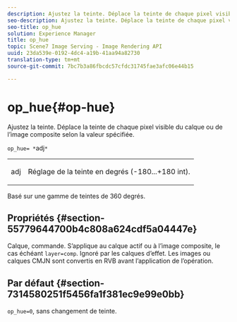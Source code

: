 ```yaml
---
description: Ajustez la teinte. Déplace la teinte de chaque pixel visible du calque ou de l’image composite selon la valeur spécifiée.
seo-description: Ajustez la teinte. Déplace la teinte de chaque pixel visible du calque ou de l’image composite selon la valeur spécifiée.
seo-title: op_hue
solution: Experience Manager
title: op_hue
topic: Scene7 Image Serving - Image Rendering API
uuid: 23da539e-0192-4dc4-a19b-41aa94a82730
translation-type: tm+mt
source-git-commit: 7bc7b3a86fbcdc57cfdc31745fae3afc06e44b15

---
```



# op_hue{#op-hue}

Ajustez la teinte. Déplace la teinte de chaque pixel visible du calque ou de l’image composite selon la valeur spécifiée.

`op_hue= *`adj`*`

<table id="simpletable_7DC7ABA384664BDDAA65B8DEEF7859A8"> 
 <tr class="strow"> 
  <td class="stentry"> <p><span class="varname"> adj</span> </p> </td> 
  <td class="stentry"> <p>Réglage de la teinte en degrés (-180...+180 int). </p></td> 
 </tr> 
</table>

Basé sur une gamme de teintes de 360 degrés.

## Propriétés {#section-55779644700b4c808a624cdf5a04447e}

Calque, commande. S’applique au calque actif ou à l’image composite, le cas échéant `layer=comp`. Ignoré par les calques d’effet. Les images ou calques CMJN sont convertis en RVB avant l’application de l’opération.

## Par défaut {#section-7314580251f5456fa1f381ec9e99e0bb}

`op_hue=0`, sans changement de teinte.
